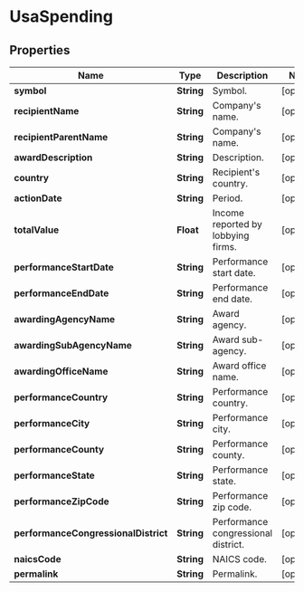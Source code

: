

# UsaSpending


## Properties

| Name | Type | Description | Notes |
|------------ | ------------- | ------------- | -------------|
|**symbol** | **String** | Symbol. |  [optional] |
|**recipientName** | **String** | Company&#39;s name. |  [optional] |
|**recipientParentName** | **String** | Company&#39;s name. |  [optional] |
|**awardDescription** | **String** | Description. |  [optional] |
|**country** | **String** | Recipient&#39;s country. |  [optional] |
|**actionDate** | **String** | Period. |  [optional] |
|**totalValue** | **Float** | Income reported by lobbying firms. |  [optional] |
|**performanceStartDate** | **String** | Performance start date. |  [optional] |
|**performanceEndDate** | **String** | Performance end date. |  [optional] |
|**awardingAgencyName** | **String** | Award agency. |  [optional] |
|**awardingSubAgencyName** | **String** | Award sub-agency. |  [optional] |
|**awardingOfficeName** | **String** | Award office name. |  [optional] |
|**performanceCountry** | **String** | Performance country. |  [optional] |
|**performanceCity** | **String** | Performance city. |  [optional] |
|**performanceCounty** | **String** | Performance county. |  [optional] |
|**performanceState** | **String** | Performance state. |  [optional] |
|**performanceZipCode** | **String** | Performance zip code. |  [optional] |
|**performanceCongressionalDistrict** | **String** | Performance congressional district. |  [optional] |
|**naicsCode** | **String** | NAICS code. |  [optional] |
|**permalink** | **String** | Permalink. |  [optional] |




